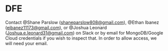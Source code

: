 # DFE
Contact @Shane Parslow (shaneparslow808@gmail.com), @Ethan Ibanez (eibanez11173@gmail.com), or @Joshua Leonard (Joshua.e.leonard31@gmail.com) on Slack or by email for MongoDB/Google Cloud credentials if you wish to inspect that. In order to allow access, we will need your email.
